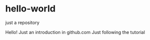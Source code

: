 # hello-world
just a repository

Hello! Just an introduction in github.com 
Just following the tutorial
